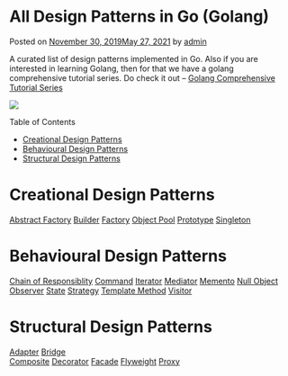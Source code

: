 # All Design Patterns in Go (Golang)

Posted on [November 30, 2019May 27, 2021](https://golangbyexample.com/all-design-patterns-golang/) by [admin](https://golangbyexample.com/author/admin/)

A curated list of design patterns implemented in Go. Also if you are interested in learning Golang, then for that we have a golang comprehensive tutorial series. Do check it out – [Golang Comprehensive Tutorial Series](https://golangbyexample.com/golang-comprehensive-tutorial/)

![](https://i0.wp.com/golangbyexample.com/wp-content/uploads/2021/05/1621756006071.jpeg?resize=138%2C138&ssl=1)

Table of Contents

*   [Creational Design Patterns](https://golangbyexample.com/all-design-patterns-golang/#Creational_Design_Patterns "Creational Design Patterns")
*   [Behavioural Design Patterns](https://golangbyexample.com/all-design-patterns-golang/#Behavioural_Design_Patterns "Behavioural Design Patterns")
*   [Structural Design Patterns](https://golangbyexample.com/all-design-patterns-golang/#Structural_Design_Patterns "Structural Design Patterns")

# **Creational Design Patterns**

[Abstract Factory](https://golangbyexample.com/abstract-factory-design-pattern-go/) 
[Builder](https://golangbyexample.com/builder-pattern-golang/) 
[Factory](https://golangbyexample.com/golang-factory-design-pattern/) 
[Object Pool](https://golangbyexample.com/golang-object-pool/) 
[Prototype](https://golangbyexample.com/prototype-pattern-go/) 
[Singleton](https://golangbyexample.com/singleton-design-pattern-go/) 

# **Behavioural Design Patterns**

[Chain of Responsiblity](https://golangbyexample.com/chain-of-responsibility-design-pattern-in-golang/) 
[Command](https://golangbyexample.com/command-design-pattern-in-golang/) 
[Iterator](https://golangbyexample.com/go-iterator-design-pattern/) 
[Mediator](https://golangbyexample.com/mediator-design-pattern-golang/) 
[Memento](https://golangbyexample.com/memento-design-pattern-go/) 
[Null Object](https://golangbyexample.com/null-object-design-pattern-golang/) 
[Observer](https://golangbyexample.com/observer-design-pattern-golang/) 
[State](https://golangbyexample.com/state-design-pattern-go/) 
[Strategy](https://golangbyexample.com/strategy-design-pattern-golang/) 
[Template Method](https://golangbyexample.com/template-method-design-pattern-golang/) 
[Visitor](https://golangbyexample.com/visitor-design-pattern-go/) 

# **Structural Design Patterns**

[Adapter](https://golangbyexample.com/adapter-design-pattern-go/) 
[Bridge](https://golangbyexample.com/bridge-design-pattern-in-go/)  
[Composite](https://golangbyexample.com/composite-design-pattern-golang/) 
[Decorator](https://golangbyexample.com/decorator-pattern-golang/) 
[Facade](https://golangbyexample.com/facade-design-pattern-in-golang/) 
[Flyweight](https://golangbyexample.com/flyweight-design-pattern-golang/) 
[Proxy](https://golangbyexample.com/proxy-design-pattern-in-golang/) 
